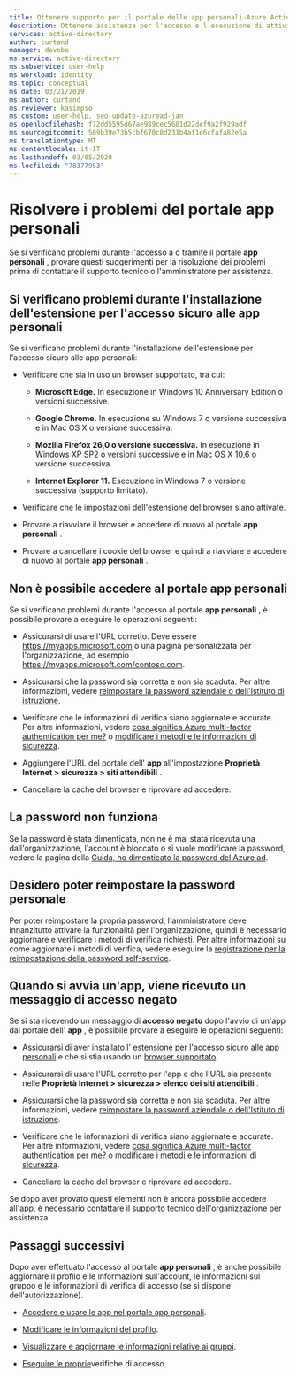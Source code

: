 ```yaml
---
title: Ottenere supporto per il portale delle app personali-Azure Active Directory | Microsoft Docs
description: Ottenere assistenza per l'accesso e l'esecuzione di attività comuni nel portale app personali.
services: active-directory
author: curtand
manager: daveba
ms.service: active-directory
ms.subservice: user-help
ms.workload: identity
ms.topic: conceptual
ms.date: 03/21/2019
ms.author: curtand
ms.reviewer: kasimpso
ms.custom: user-help, seo-update-azuread-jan
ms.openlocfilehash: f72dd5595d67ae989cec5681d22def9a2f929adf
ms.sourcegitcommit: 509b39e73b5cbf670c8d231b4af1e6cfafa82e5a
ms.translationtype: MT
ms.contentlocale: it-IT
ms.lasthandoff: 03/05/2020
ms.locfileid: "78377953"
---
```

# <a name="troubleshoot-problems-with-the-my-apps-portal"></a>Risolvere i problemi del portale app personali

Se si verificano problemi durante l'accesso a o tramite il portale **app personali** , provare questi suggerimenti per la risoluzione dei problemi prima di contattare il supporto tecnico o l'amministratore per assistenza.

## <a name="im-having-trouble-installing-the-my-apps-secure-sign-in-extension"></a>Si verificano problemi durante l'installazione dell'estensione per l'accesso sicuro alle app personali

Se si verificano problemi durante l'installazione dell'estensione per l'accesso sicuro alle app personali:

- Verificare che sia in uso un browser supportato, tra cui:

    - **Microsoft Edge.** In esecuzione in Windows 10 Anniversary Edition o versioni successive.

    - **Google Chrome.** In esecuzione su Windows 7 o versione successiva e in Mac OS X o versione successiva.

    - **Mozilla Firefox 26,0 o versione successiva.** In esecuzione in Windows XP SP2 o versioni successive e in Mac OS X 10,6 o versione successiva.

    - **Internet Explorer 11.** Esecuzione in Windows 7 o versione successiva (supporto limitato).

- Verificare che le impostazioni dell'estensione del browser siano attivate.

- Provare a riavviare il browser e accedere di nuovo al portale **app personali** .

- Provare a cancellare i cookie del browser e quindi a riavviare e accedere di nuovo al portale **app personali** .

## <a name="i-cant-sign-in-to-the-my-apps-portal"></a>Non è possibile accedere al portale **app personali**

Se si verificano problemi durante l'accesso al portale **app personali** , è possibile provare a eseguire le operazioni seguenti:

- Assicurarsi di usare l'URL corretto. Deve essere https://myapps.microsoft.com o una pagina personalizzata per l'organizzazione, ad esempio https://myapps.microsoft.com/contoso.com.

- Assicurarsi che la password sia corretta e non sia scaduta. Per altre informazioni, vedere [reimpostare la password aziendale o dell'Istituto di istruzione](active-directory-passwords-update-your-own-password.md).

- Verificare che le informazioni di verifica siano aggiornate e accurate. Per altre informazioni, vedere [cosa significa Azure multi-factor authentication per me?](multi-factor-authentication-end-user.md) o [modificare i metodi e le informazioni di sicurezza](security-info-add-update-methods-overview.md).

- Aggiungere l'URL del portale dell' **app** all'impostazione **Proprietà Internet > sicurezza > siti attendibili** .

- Cancellare la cache del browser e riprovare ad accedere.

## <a name="my-password-isnt-working"></a>La password non funziona

Se la password è stata dimenticata, non ne è mai stata ricevuta una dall'organizzazione, l'account è bloccato o si vuole modificare la password, vedere la pagina della [Guida, ho dimenticato la password del Azure ad](active-directory-passwords-update-your-own-password.md).

## <a name="i-want-to-be-able-to-reset-my-own-password"></a>Desidero poter reimpostare la password personale

Per poter reimpostare la propria password, l'amministratore deve innanzitutto attivare la funzionalità per l'organizzazione, quindi è necessario aggiornare e verificare i metodi di verifica richiesti. Per altre informazioni su come aggiornare i metodi di verifica, vedere eseguire la [registrazione per la reimpostazione della password self-service](active-directory-passwords-reset-register.md).

## <a name="im-getting-an-access-denied-message-when-i-start-an-app"></a>Quando si avvia un'app, viene ricevuto un messaggio di accesso negato

Se si sta ricevendo un messaggio di **accesso negato** dopo l'avvio di un'app dal portale dell' **app** , è possibile provare a eseguire le operazioni seguenti:

- Assicurarsi di aver installato l' [estensione per l'accesso sicuro alle app personali](my-apps-portal-end-user-access.md#download-and-install-the-my-apps-secure-sign-in-extension) e che si stia usando un [browser supportato](my-apps-portal-end-user-access.md#supported-browsers).

- Assicurarsi di usare l'URL corretto per l'app e che l'URL sia presente nelle **Proprietà Internet > sicurezza > elenco dei siti attendibili** .

- Assicurarsi che la password sia corretta e non sia scaduta. Per altre informazioni, vedere [reimpostare la password aziendale o dell'Istituto di istruzione](active-directory-passwords-update-your-own-password.md).

- Verificare che le informazioni di verifica siano aggiornate e accurate. Per altre informazioni, vedere [cosa significa Azure multi-factor authentication per me?](multi-factor-authentication-end-user.md) o [modificare i metodi e le informazioni di sicurezza](security-info-add-update-methods-overview.md).

- Cancellare la cache del browser e riprovare ad accedere.

Se dopo aver provato questi elementi non è ancora possibile accedere all'app, è necessario contattare il supporto tecnico dell'organizzazione per assistenza.

## <a name="next-steps"></a>Passaggi successivi

Dopo aver effettuato l'accesso al portale **app personali** , è anche possibile aggiornare il profilo e le informazioni sull'account, le informazioni sul gruppo e le informazioni di verifica di accesso (se si dispone dell'autorizzazione).

- [Accedere e usare le app nel portale app personali](my-apps-portal-end-user-access.md).

- [Modificare le informazioni del profilo](my-apps-portal-end-user-update-profile.md).

- [Visualizzare e aggiornare le informazioni relative ai gruppi](my-apps-portal-end-user-groups.md).

- [Eseguire le proprie](my-apps-portal-end-user-access-reviews.md)verifiche di accesso.
